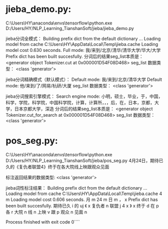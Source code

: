 # jieba_demo.py:
C:\Users\HY\anaconda\envs\tensorflow\python.exe D:/Users/HY/NLP_Learning_TianshanSoft/jieba/jieba_demo.py

jieba分词全模式：
Building prefix dict from the default dictionary ...
Loading model from cache C:\Users\HY\AppData\Local\Temp\jieba.cache
Loading model cost 0.630 seconds.
Full mode: 我/来到/北京/清华/清华大学/华大/大学
Prefix dict has been built succesfully.
分词后的结果seg_list本质是： <generator object Tokenizer.cut at 0x000001D54F08D468>
seg_list 数据类型： <class 'generator'>

jieba分词精确模式（默认模式）：
Default mode: 我/来到/北京/清华大学
Default mode: 他/来到/了/网易/杭研/大厦
seg_list 数据类型： <class 'generator'>

jieba分词搜索引擎模式：
Search engine mode: 小明，硕士，毕业，于，中国，科学，学院，科学院，中国科学院，计算，计算所，，，后，在，日本，京都，大学，日本京都大学，深造
分词后的结果seg_list本质是： <generator object Tokenizer.cut_for_search at 0x000001D54F08D468>
seg_list 数据类型： <class 'generator'>

# pos_seg.py:
C:\Users\HY\anaconda\envs\tensorflow\python.exe D:/Users/HY/NLP_Learning_TianshanSoft/jieba/pos_seg.py
4月24日，期待已久的《复仇者联盟4》终于在各大院线上映跟观众见面

标注返回结果的数据类型:  <class 'generator'>

jieba词性标注结果：
Building prefix dict from the default dictionary ...
Loading model from cache C:\Users\HY\AppData\Local\Temp\jieba.cache
4 m
Loading model cost 0.606 seconds.
月 m
24 m
日 m
， x
Prefix dict has been built succesfully.
期待已久 i
的 uj
《 x
复仇者 n
联盟 j
4 x
》 x
终于 d
在 p
各 r
大院 n
线 n
上映 v
跟 p
观众 n
见面 n

Process finished with exit code 0````
